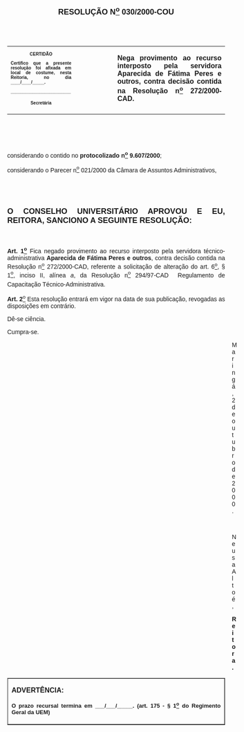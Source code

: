 <BODY>

<B><FONT FACE="Arial" SIZE=4><P ALIGN="CENTER"></P>
<P ALIGN="CENTER">&nbsp;</P>
<P ALIGN="CENTER">RESOLU&Ccedil;&Atilde;O N<U><SUP>o</U></SUP>  030/2000-COU</P>
</B></FONT><FONT SIZE=1>
<P>&nbsp;</P>
<P>&nbsp;</P></FONT>
<TABLE CELLSPACING=0 BORDER=0 CELLPADDING=7 WIDTH=630>
<TR><TD WIDTH="31%" VALIGN="TOP">
<B><FONT FACE="Arial" SIZE=1><P ALIGN="CENTER">CERTID&Atilde;O</P>
<P ALIGN="JUSTIFY">   Certifico que a presente resolu&ccedil;&atilde;o foi afixada em local de costume, nesta Reitoria, no dia ____/____/_____.</P>
<P ALIGN="JUSTIFY"></P>
<P ALIGN="JUSTIFY">_________________________</P>
<P ALIGN="CENTER">Secret&aacute;ria</B></FONT></TD>
<TD WIDTH="18%" VALIGN="TOP">&nbsp;</TD>
<TD WIDTH="51%" VALIGN="TOP">
<B><FONT FACE="Arial"><P ALIGN="JUSTIFY">Nega provimento ao recurso interposto pela servidora Aparecida de F&aacute;tima Peres e outros, contra decis&atilde;o contida na Resolu&ccedil;&atilde;o n<U><SUP>o</U></SUP> 272/2000-CAD.</B></FONT></TD>
</TR>
</TABLE>

<FONT FACE="Arial" SIZE=1><P ALIGN="JUSTIFY"></P>
<P ALIGN="JUSTIFY">&nbsp;</P>
<P ALIGN="JUSTIFY">&nbsp;</P>
<P ALIGN="JUSTIFY">&nbsp;</P>
</FONT><FONT FACE="Arial"><P ALIGN="JUSTIFY">considerando o contido no <B>protocolizado n<U><SUP>o</U></SUP> 9.607/2000</B>;</P>
<P ALIGN="JUSTIFY">considerando o Parecer n<U><SUP>o</U></SUP> 021/2000 da C&acirc;mara de Assuntos Administrativos,</P>
<P ALIGN="JUSTIFY"></P>
<P ALIGN="JUSTIFY">&nbsp;</P>
<P ALIGN="JUSTIFY">&nbsp;</P>
</FONT><B><FONT FACE="Arial" SIZE=4><P ALIGN="JUSTIFY">O CONSELHO UNIVERSIT&Aacute;RIO APROVOU E EU, REITORA, SANCIONO A SEGUINTE RESOLU&Ccedil;&Atilde;O:</P>
</B></FONT><FONT FACE="Arial">
<P>&nbsp;</P>
<B><P ALIGN="JUSTIFY">Art. 1<U><SUP>o</U></SUP> </B>Fica negado provimento ao recurso interposto pela servidora t&eacute;cnico-administrativa <B>Aparecida de F&aacute;tima Peres e outros</B>, contra decis&atilde;o contida na Resolu&ccedil;&atilde;o n<U><SUP>o</U></SUP> 272/2000-CAD, referente a solicita&ccedil;&atilde;o de altera&ccedil;&atilde;o do art. 6<U><SUP>o</U></SUP>, § 1<U><SUP>o</U></SUP>, inciso II, al&iacute;nea <I>a</I>, da Resolu&ccedil;&atilde;o n<U><SUP>o</U></SUP> 294/97-CAD  Regulamento de Capacita&ccedil;&atilde;o T&eacute;cnico-Administrativa.</P>
<B><P ALIGN="JUSTIFY">Art. 2</B><U><SUP>o</U> </SUP>Esta resolu&ccedil;&atilde;o entrar&aacute; em vigor na data de sua publica&ccedil;&atilde;o, revogadas as disposi&ccedil;&otilde;es em contr&aacute;rio.</P>
<P ALIGN="JUSTIFY">D&ecirc;-se ci&ecirc;ncia.</P>
<P ALIGN="JUSTIFY">Cumpra-se.</P><DIR>
<DIR>
<DIR>
<DIR>
<DIR>
<DIR>
<DIR>
<DIR>
<DIR>
<DIR>
<DIR>
<DIR>
<DIR>

<P ALIGN="JUSTIFY">Maring&aacute;, 2 de outubro de 2000.</P>
<P ALIGN="JUSTIFY"></P>
<P ALIGN="JUSTIFY">&nbsp;</P>
<P ALIGN="JUSTIFY">Neusa Alto&eacute;,</P>
<B><P ALIGN="JUSTIFY">Reitora.</P>
</B></FONT><FONT SIZE=2></DIR>
</DIR>
</DIR>
</DIR>
</DIR>
</DIR>
</DIR>
</DIR>
</DIR>
</DIR>
</DIR>
</DIR>
</DIR>
</FONT>
<TABLE BORDER CELLSPACING=1 CELLPADDING=4 WIDTH=212>
<TR><TD VALIGN="TOP">
<B><P ALIGN="JUSTIFY">ADVERT&Ecirc;NCIA:</P>
<FONT FACE="Arial" SIZE=2><P ALIGN="JUSTIFY">O prazo recursal termina em ___/___/_____. (art. 175 - § 1<U><SUP>o</U></SUP> do Regimento Geral da UEM)</B></FONT></TD>
</TR>
</TABLE>

<FONT FACE="Arial"><P ALIGN="JUSTIFY"></P></FONT></BODY>
